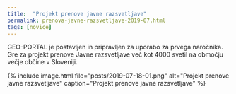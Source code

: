 ```yaml
---
title:  "Projekt prenove javne razsvetljave"
permalink: prenova-javne-razsvetljave-2019-07.html
tags: [novice]
---
```


GEO-PORTAL je postavljen in pripravljen za uporabo za prvega naročnika. Gre za projekt prenove Javne razsvetljave več kot
4000 svetil na območju večje občine v Sloveniji.

{% include image.html file="posts/2019-07-18-01.png" alt="Projekt prenove javne razsvetljave" caption="Projekt prenove javne razsvetljave" %}



